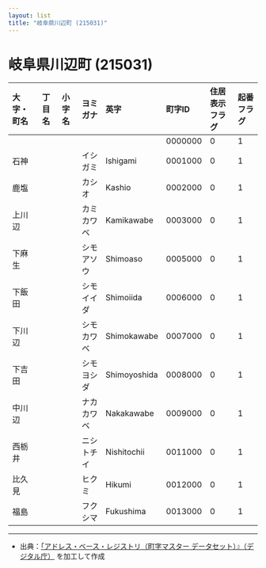 ```yaml
---
layout: list
title: "岐阜県川辺町 (215031)"
---
```


# 岐阜県川辺町 (215031)

| 大字・町名 | 丁目名 | 小字名 | ヨミガナ | 英字 | 町字ID | 住居表示フラグ | 起番フラグ |
|:---|:---|:---|:---|:---|:---|:---|:---|
|  |  |  |  |  | 0000000 | 0 | 1 |
| 石神 |  |  | イシガミ | Ishigami | 0001000 | 0 | 1 |
| 鹿塩 |  |  | カシオ | Kashio | 0002000 | 0 | 1 |
| 上川辺 |  |  | カミカワベ | Kamikawabe | 0003000 | 0 | 1 |
| 下麻生 |  |  | シモアソウ | Shimoaso | 0005000 | 0 | 1 |
| 下飯田 |  |  | シモイイダ | Shimoiida | 0006000 | 0 | 1 |
| 下川辺 |  |  | シモカワベ | Shimokawabe | 0007000 | 0 | 1 |
| 下吉田 |  |  | シモヨシダ | Shimoyoshida | 0008000 | 0 | 1 |
| 中川辺 |  |  | ナカカワベ | Nakakawabe | 0009000 | 0 | 1 |
| 西栃井 |  |  | ニシトチイ | Nishitochii | 0011000 | 0 | 1 |
| 比久見 |  |  | ヒクミ | Hikumi | 0012000 | 0 | 1 |
| 福島 |  |  | フクシマ | Fukushima | 0013000 | 0 | 1 |

---

- 出典：[「アドレス・ベース・レジストリ（町字マスター データセット）』（デジタル庁）](https://www.digital.go.jp/policies/base_registry_address/) を加工して作成
